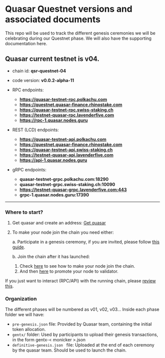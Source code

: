 # Quasar Questnet versions and associated documents

This repo will be used to track the different genesis ceremonies we will be celebrating during our Questnet phase.
We will also have the supporting documentation here.

## Quasar current testnet is v04.

- chain id: __qsr-questnet-04__
- code version: __v0.0.2-alpha-11__
- RPC endpoints:
    - __https://quasar-testnet-rpc.polkachu.com__
    - __https://questnet.quasar-finance.rhinostake.com__
    - __https://quasar-testnet-rpc.swiss-staking.ch__
    - __https://testnet-quasar-rpc.lavenderfive.com__
    - __https://rpc-1.quasar.nodes.guru__

- REST (LCD) endpoints:
    - __https://quasar-testnet-api.polkachu.com__
    - __https://questnet.quasar-finance.rhinostake.com__
    - __https://quasar-testnet-api.swiss-staking.ch__
    - __https://testnet-quasar-api.lavenderfive.com__
    - __https://api-1.quasar.nodes.guru__
    
- gRPC endpoints:
    - __quasar-testnet-grpc.polkachu.com:18290__
    - __quasar-testnet-grpc.swiss-staking.ch:10090__
    - __https://testnet-quasar-grpc.lavenderfive.com:443__
    - __grpc-1.quasar.nodes.guru:17390__

---

### Where to start?

1. Get quasar and create an address: [Get quasar](./docs/Get_quasar.md)

2. To make your node join the chain you need either:

    a. Participate in a genesis ceremony, if you are invited, please follow [this guide](./docs/Genesis.md).

    b. Join the chain after it has launched:
    1. Check [here](./docs/Join_chain.md) to see how to make your node join the chain.  
    2. And then [here](./docs/Promote_to_validator.md) to promote your node to validator.


If you just want to interact (RPC/API) with the running chain, please [review this](./docs/Interacting_with_chain.md).


###  Organization

The different phases will be numbered as v01, v02, v03... 
Inside each phase folder we will have:
- `pre-genesis.json` file: Provided by Quasar team, containing the initial token allocation.
- `gentx/` folder: Used by participants to upload their genesis transactions, in the form gentx-< monicker >.json
- `definitive-genesis.json ` file: Uploaded at the end of each ceremony by the quasar team. Should be used to launch the chain.
